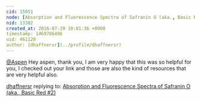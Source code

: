 ```yaml
---
cid: 15051
node: [Absorption and Fluorescence Spectra of Safranin O (aka., Basic Red #2)](../notes/dhaffnersr/07-20-2016/absorption-and-fluorescence-spectra-of-safranin-o-aka-basic-red-2)
nid: 13302
created_at: 2016-07-29 10:01:36 +0000
timestamp: 1469786496
uid: 461120
author: [dhaffnersr](../profile/dhaffnersr)
---
```


[@Aspen](/profile/Aspen) Hey aspen, thank you, I am very happy that this was so helpful for you, I checked out your link and those are also the kind of resources that are very helpful also.

[dhaffnersr](../profile/dhaffnersr) replying to: [Absorption and Fluorescence Spectra of Safranin O (aka., Basic Red #2)](../notes/dhaffnersr/07-20-2016/absorption-and-fluorescence-spectra-of-safranin-o-aka-basic-red-2)


